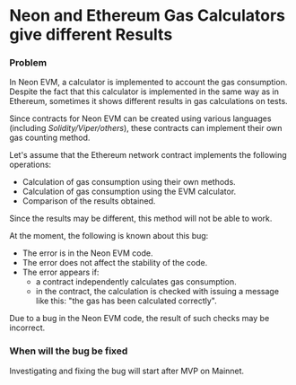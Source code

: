 # Neon and Ethereum Gas Calculators give different Results

### Problem
In Neon EVM, a calculator is implemented to account the gas consumption.
Despite the fact that this calculator is implemented in the same way as in Ethereum, sometimes it shows different results in gas calculations on tests.  

Since contracts for Neon EVM can be created using various languages (including *Solidity/Viper/others*), these contracts can implement their own gas counting method.  

Let's assume that the Ethereum network contract implements the following operations:
  * Calculation of gas consumption using their own methods.
  * Calculation of gas consumption using the EVM calculator.
  * Comparison of the results obtained.

Since the results may be different, this method will not be able to work.

At the moment, the following is known about this bug:
  * The error is in the Neon EVM code.
  * The error does not affect the stability of the code.
  * The error appears if:
    * a contract independently calculates gas consumption.
    * in the contract, the calculation is checked with issuing a message like this: "the gas has been calculated correctly".

Due to a bug in the Neon EVM code, the result of such checks may be incorrect.

### When will the bug be fixed
Investigating and fixing the bug will start after MVP on Mainnet.

